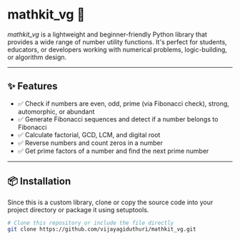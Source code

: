 # mathkit_vg 📐

*mathkit_vg* is a lightweight and beginner-friendly Python library that provides a wide range of number utility functions. It's perfect for students, educators, or developers working with numerical problems, logic-building, or algorithm design.

---

## ✨ Features

- ✅ Check if numbers are even, odd, prime (via Fibonacci check), strong, automorphic, or abundant  
- ✅ Generate Fibonacci sequences and detect if a number belongs to Fibonacci  
- ✅ Calculate factorial, GCD, LCM, and digital root  
- ✅ Reverse numbers and count zeros in a number  
- ✅ Get prime factors of a number and find the next prime number  

---

## 📦 Installation

Since this is a custom library, clone or copy the source code into your project directory or package it using setuptools.

```bash
# Clone this repository or include the file directly
git clone https://github.com/vijayagiduthuri/mathkit_vg.git

